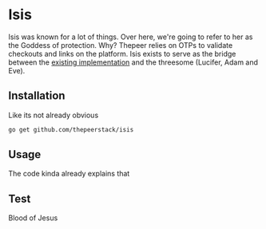 # Isis

Isis was known for a lot of things. Over here, we're going to refer to her as the Goddess of protection. Why? Thepeer relies on OTPs to validate checkouts and links on the platform. Isis exists to serve as the bridge between the [existing implementation](https://github.com/ichtrojan/laravel-otp) and the threesome (Lucifer, Adam and Eve).

## Installation

Like its not already obvious

```bash
go get github.com/thepeerstack/isis
```

## Usage

The code kinda already explains that

## Test

Blood of Jesus